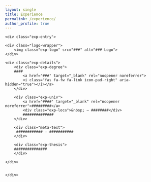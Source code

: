 ```yaml
---
layout: single
title: Experience
permalink: /experience/
author_profile: true
---
```



<style>
    

/* personal style  */
/* Experience page */

.exp-entry {
  display: flex;
  justify-content: normal;
  align-items: flex-start;
  margin-bottom: 1.5em;
  flex-wrap: wrap;
}


.exp-logo, .exp-logo {
  width: 120px;
  /* height: 50px; */
  object-fit: contain;
  /* transition: transform 0.2s; */
}

.logo-wrapper {
  background-color: var(--global-bg-color);
  /* box-shadow: rgba(0, 0, 0, 0.05) 0px 2px 6px; */
  display: inline-flex;
  align-items: center;
  justify-content: center;
  margin-top: 10px;
  margin-left: 10px;
  min-width: 80px;
  min-height: 50px;
  /* border: 1px solid var(--global-border-color); */
  padding: 8px;
  border-radius: 8px;
        margin-right: 5%;
    max-width: 20%;
}

.exp-details {
  max-width: 75%;
}

.exp-degree {
  font-weight: bold;
  font-size: 1.1em;
}

.exp-univ {
  margin-top: 0.2em;
  font-style: italic;
    display: flex;
}

.exp-univ div{
    font-style: normal;
}

.exp-thesis {
  margin-top: 0.3em;
  font-size: 0.97em;
}

.meta-text {
  /* text-align: right; */
  min-width: 170px;
  color: var(--meta-color);
  font-size: 0.95em;
}

</style>


<div class="expcation-list">

    <div class="exp-entry">

    <div class="logo-wrapper">
        <img class="exp-logo" src="###" alt="### Logo">
    </div>

    <div class="exp-details">
        <div class="exp-degree">
        ####
            <a href="###" target="_blank" rel="noopener noreferrer">
            <i class="fas fa-fw fa-link icon-pad-right" aria-hidden="true"></i></a>
        </div>

        <div class="exp-univ">
            <a href="####" target="_blank" rel="noopener noreferrer">#########</a>
            <div class="exp-loca">&nbsp; – ########</div>
            ##############
        </div>

        <div class="meta-text">
         ############ – ###########
        </div>

        <div class="exp-thesis">
        ###############
        </div>

    </div>


    </div>


</div>
